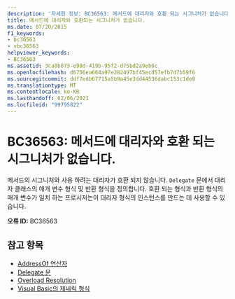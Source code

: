 ```yaml
---
description: '자세한 정보: BC36563: 메서드에 대리자와 호환 되는 시그니처가 없습니다.'
title: 메서드에 대리자와 호환되는 시그니처가 없습니다.
ms.date: 07/20/2015
f1_keywords:
- bc36563
- vbc36563
helpviewer_keywords:
- BC36563
ms.assetid: 3ca8b873-e98d-419b-95f2-d75bd2a9eb6c
ms.openlocfilehash: d6756ea664a97e282497bf45ecd57efb7d7b59f6
ms.sourcegitcommit: ddf7edb67715a5b9a45e3dd44536dabc153c1de0
ms.translationtype: MT
ms.contentlocale: ko-KR
ms.lasthandoff: 02/06/2021
ms.locfileid: "99795822"
---
```

# <a name="bc36563-method-does-not-have-a-signature-compatible-with-the-delegate"></a>BC36563: 메서드에 대리자와 호환 되는 시그니처가 없습니다.

메서드의 시그니처와 사용 하려는 대리자가 호환 되지 않습니다. `Delegate` 문에서 대리자 클래스의 매개 변수 형식 및 반환 형식을 정의합니다. 호환 되는 형식과 반환 형식의 매개 변수가 일치 하는 프로시저는이 대리자 형식의 인스턴스를 만드는 데 사용할 수 있습니다.

 **오류 ID:** BC36563

## <a name="see-also"></a>참고 항목

- [AddressOf 연산자](../operators/addressof-operator.md)
- [Delegate 문](../statements/delegate-statement.md)
- [Overload Resolution](../../programming-guide/language-features/procedures/overload-resolution.md)
- [Visual Basic의 제네릭 형식](../../programming-guide/language-features/data-types/generic-types.md)
